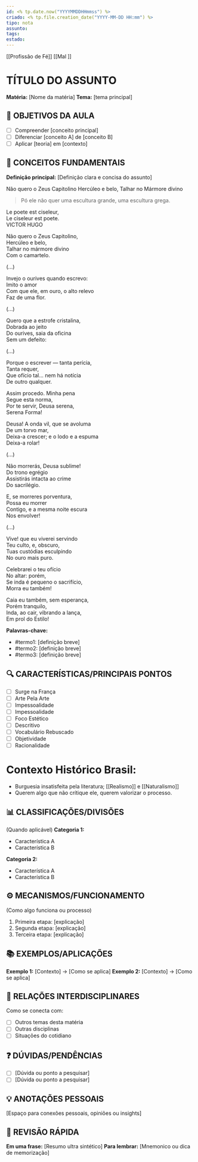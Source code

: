 ```yaml
---
id: <% tp.date.now("YYYYMMDDHHmmss") %>
criado: <% tp.file.creation_date("YYYY-MM-DD HH:mm") %>
tipo: nota
assunto:
tags:
estado:
---
```

[[Profissão de Fé]]
[[Mal ]]

# TÍTULO DO ASSUNTO
**Matéria:** [Nome da matéria]  **Tema:** [tema principal]

## 🎯 OBJETIVOS DA AULA
- [ ] Compreender [conceito principal]
- [ ] Diferenciar [conceito A] de [conceito B]
- [ ] Aplicar [teoria] em [contexto]

## 📖 CONCEITOS FUNDAMENTAIS
**Definição principal:**
[Definição clara e concisa do assunto]

Não quero o Zeus Capitolino 
Hercúleo e belo, 
Talhar no Mármore divino  
> 	Pó ele não quer uma escultura grande, uma escultura grega. 

Le poete est ciseleur,  
Le ciseleur est poete.  
VICTOR HUGO  
  
  
Não quero o Zeus Capitolino,  
Hercúleo e belo,  
Talhar no mármore divino  
Com o camartelo.  
  
(...)  
  
Invejo o ourives quando escrevo:  
Imito o amor  
Com que ele, em ouro, o alto relevo  
Faz de uma flor.  
  
(...)  
  
Quero que a estrofe cristalina,  
Dobrada ao jeito  
Do ourives, saia da oficina  
Sem um defeito:  
  
(...)  
  
Porque o escrever — tanta perícia,  
Tanta requer,  
Que ofício tal... nem há notícia  
De outro qualquer.  
  
Assim procedo. Minha pena  
Segue esta norma,  
Por te servir, Deusa serena,  
Serena Forma!  
  
Deusa! A onda vil, que se avoluma  
De um torvo mar,  
Deixa-a crescer; e o lodo e a espuma  
Deixa-a rolar!  
  
(...)  
  
Não morrerás, Deusa sublime!  
Do trono egrégio  
Assistirás intacta ao crime  
Do sacrilégio.  
  
E, se morreres porventura,  
Possa eu morrer  
Contigo, e a mesma noite escura  
Nos envolver!  
  
(...)  
  
Vive! que eu viverei servindo  
Teu culto, e, obscuro,  
Tuas custódias esculpindo  
No ouro mais puro.  
  
Celebrarei o teu ofício  
No altar: porém,  
Se inda é pequeno o sacrifício,  
Morra eu também!  
  
Caia eu também, sem esperança,  
Porém tranquilo,  
Inda, ao cair, vibrando a lança,  
Em prol do Estilo!

**Palavras-chave:**
- #termo1: [definição breve]
- #termo2: [definição breve]
- #termo3: [definição breve]

## 🔍 CARACTERÍSTICAS/PRINCIPAIS PONTOS
- [ ] Surge na França 
- [ ] Arte Pela Arte 
- [ ] Impessoalidade 
- [ ] Impessoalidade 
- [ ] Foco Estético
- [ ] Descritivo
- [ ] Vocabulário Rebuscado
- [ ] Objetividade 
- [ ] Racionalidade

# Contexto Histórico Brasil: 

- Burguesia insatisfeita pela literatura; [[Realismo]] e [[Naturalismo]]
- Querem algo que não crítique ele, querem valorizar o processo. 
## 📊 CLASSIFICAÇÕES/DIVISÕES
(Quando aplicável)
**Categoria 1:**
- Característica A
- Característica B

**Categoria 2:**
- Característica A
- Característica B

## ⚙️ MECANISMOS/FUNCIONAMENTO
(Como algo funciona ou processo)
1. Primeira etapa: [explicação]
2. Segunda etapa: [explicação]
3. Terceira etapa: [explicação]

## 📚 EXEMPLOS/APLICAÇÕES
**Exemplo 1:** [Contexto] → [Como se aplica]
**Exemplo 2:** [Contexto] → [Como se aplica]

## 🔗 RELAÇÕES INTERDISCIPLINARES
Como se conecta com:
- [ ] Outros temas desta matéria
- [ ] Outras disciplinas
- [ ] Situações do cotidiano

## ❓ DÚVIDAS/PENDÊNCIAS
- [ ] [Dúvida ou ponto a pesquisar]
- [ ] [Dúvida ou ponto a pesquisar]

## 💡 ANOTAÇÕES PESSOAIS
[Espaço para conexões pessoais, opiniões ou insights]

## 📌 REVISÃO RÁPIDA
**Em uma frase:** [Resumo ultra sintético]
**Para lembrar:** [Mnemonico ou dica de memorização]
